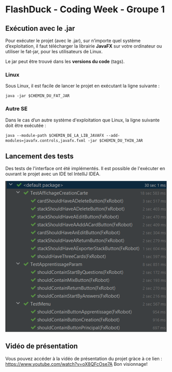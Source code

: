 # **FlashDuck** - Coding Week - Groupe 1

## Exécution avec le .jar

Pour exécuter le projet (avec le .jar), sur n’importe quel système d’exploitation, il faut télécharger la librairie **JavaFX** sur votre ordinateur ou utiliser le fat-jar, pour les utilisateurs de Linux. 

Le jar peut être trouvé dans les **versions du code** (tags).

### Linux

Sous Linux, il est facile de lancer le projet en exécutant la ligne suivante :

```shell
java -jar $CHEMIN_DU_FAT_JAR
```

### Autre SE

Dans le cas d’un autre système d'exploitation que Linux, la ligne suivante doit être exécutée :

```shell
java --module-path $CHEMIN_DE_LA_LIB_JAVAFX --add-modules=javafx.controls,javafx.fxml -jar $CHEMIN_DU_THIN_JAR
```

## Lancement des tests

Des tests de l'interface ont été implémentés. Il est possible de l'exécuter en ouvrant le projet avec un IDE tel IntelliJ IDEA.

![img_tests.png](img_tests.png)

## Vidéo de présentation

Vous pouvez accéder à la vidéo de présentation du projet gràce à ce lien : https://www.youtube.com/watch?v=oX8QFcOse7A 
Bon visionnage!
